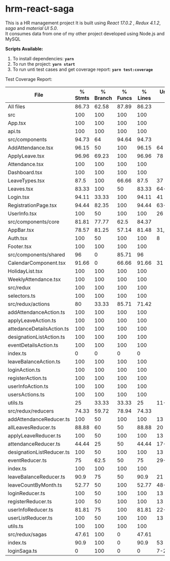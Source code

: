 # hrm-react-saga

This is a HR management project
It is built using _React 17.0.2_ , _Redux 4.1.2_, _saga_ and _material UI 5.0_.  
It consumes data from one of my other project developed using Node.js and MySQL

**Scripts Available:**

1. To install dependencies: **`yarn`**
2. To run the project: **`yarn start`**
3. To run unti test cases and get coverage report: **`yarn test:coverage`**

Test Coverage Report:

| File                      | % Stmts | % Branch | % Funcs | % Lines | Uncovered Line #s |
| ------------------------- | ------- | -------- | ------- | ------- | ----------------- |
| All files                 | 86.73   | 62.58    | 87.89   | 86.23   |
| src                       | 100     | 100      | 100     | 100     |
| App.tsx                   | 100     | 100      | 100     | 100     |
| api.ts                    | 100     | 100      | 100     | 100     |
| src/components            | 94.73   | 64       | 94.64   | 94.73   |
| AddAttendance.tsx         | 96.15   | 50       | 100     | 96.15   | 64                |
| ApplyLeave.tsx            | 96.96   | 69.23    | 100     | 96.96   | 78                |
| Attendance.tsx            | 100     | 100      | 100     | 100     |
| Dashboard.tsx             | 100     | 100      | 100     | 100     |
| LeaveTypes.tsx            | 87.5    | 100      | 66.66   | 87.5    | 37                |
| Leaves.tsx                | 83.33   | 100      | 50      | 83.33   | 64-106            |
| Login.tsx                 | 94.11   | 33.33    | 100     | 94.11   | 41                |
| RegistrationPage.tsx      | 94.44   | 82.35    | 100     | 94.44   | 63-66             |
| UserInfo.tsx              | 100     | 50       | 100     | 100     | 26                |
| src/components/core       | 81.81   | 77.77    | 62.5    | 84.37   |
| AppBar.tsx                | 78.57   | 81.25    | 57.14   | 81.48   | 31,34,46,102,128  |
| Auth.tsx                  | 100     | 50       | 100     | 100     | 8                 |
| Footer.tsx                | 100     | 100      | 100     | 100     |
| src/components/shared     | 96      | 0        | 85.71   | 96      |
| CalendarComponent.tsx     | 91.66   | 0        | 66.66   | 91.66   | 31                |
| HolidayList.tsx           | 100     | 100      | 100     | 100     |
| WeeklyAttendance.tsx      | 100     | 100      | 100     | 100     |
| src/redux                 | 100     | 100      | 100     | 100     |
| selectors.ts              | 100     | 100      | 100     | 100     |
| src/redux/actions         | 80      | 33.33    | 85.71   | 71.42   |
| addAttendanceAction.ts    | 100     | 100      | 100     | 100     |
| applyLeaveAction.ts       | 100     | 100      | 100     | 100     |
| attedanceDetailsAction.ts | 100     | 100      | 100     | 100     |
| designationListAction.ts  | 100     | 100      | 100     | 100     |
| eventDetailsAction.ts     | 100     | 100      | 100     | 100     |
| index.ts                  | 0       | 0        | 0       | 0       |
| leaveBalanceAction.ts     | 100     | 100      | 100     | 100     |
| loginAction.ts            | 100     | 100      | 100     | 100     |
| registerAction.ts         | 100     | 100      | 100     | 100     |
| userInfoAction.ts         | 100     | 100      | 100     | 100     |
| usersActions.ts           | 100     | 100      | 100     | 100     |
| utils.ts                  | 25      | 33.33    | 33.33   | 25      | 11-26             |
| src/redux/reducers        | 74.33   | 59.72    | 78.94   | 74.33   |
| addAttendanceReducer.ts   | 100     | 50       | 100     | 100     | 13                |
| allLeavesReducer.ts       | 88.88   | 60       | 50      | 88.88   | 20                |
| applyLeaveReducer.ts      | 100     | 50       | 100     | 100     | 13                |
| attendanceReducer.ts      | 44.44   | 25       | 50      | 44.44   | 17-32             |
| designationListReducer.ts | 100     | 50       | 100     | 100     | 13                |
| eventReducer.ts           | 75      | 62.5     | 50      | 75      | 29-37             |
| index.ts                  | 100     | 100      | 100     | 100     |
| leaveBalanceReducer.ts    | 90.9    | 75       | 50      | 90.9    | 21                |
| leaveCountByMonth.ts      | 52.77   | 50       | 100     | 52.77   | 48-75             |
| loginReducer.ts           | 100     | 50       | 100     | 100     | 13                |
| registerReducer.ts        | 100     | 50       | 100     | 100     | 13                |
| userInfoReducer.ts        | 81.81   | 75       | 100     | 81.81   | 22-23             |
| userListReducer.ts        | 100     | 50       | 100     | 100     | 13                |
| utils.ts                  | 100     | 100      | 100     | 100     |
| src/redux/sagas           | 47.61   | 100      | 0       | 47.61   |
| index.ts                  | 90.9    | 100      | 0       | 90.9    | 53                |
| loginSaga.ts              | 0       | 100      | 0       | 0       | 7-28              |
